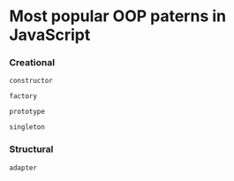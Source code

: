 # Most popular OOP paterns in JavaScript

### Creational

`constructor`


`factory`

`prototype`

`singleton`

### Structural

`adapter`
